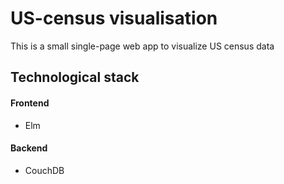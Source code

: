 # US-census visualisation

This is a small single-page web app to visualize US census data

## Technological stack

#### Frontend
   * Elm

#### Backend
   * CouchDB 
